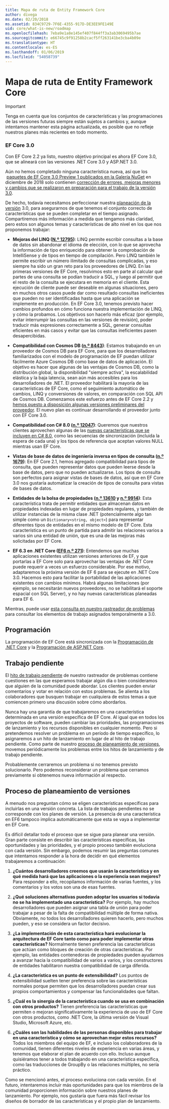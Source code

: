 ```yaml
---
title: Mapa de ruta de Entity Framework Core
author: divega
ms.date: 02/20/2018
ms.assetid: 834C9729-7F6E-4355-917D-DE3EE9FE149E
uid: core/what-is-new/roadmap
ms.openlocfilehash: 7eba9e1a8e145ef407f844ff3a3ab3069495b7ae
ms.sourcegitcommit: e66745c9f91258b2cacf5ff263141be3cba4b09e
ms.translationtype: HT
ms.contentlocale: es-ES
ms.lasthandoff: 01/06/2019
ms.locfileid: "54058739"
---
```

# <a name="entity-framework-core-roadmap"></a>Mapa de ruta de Entity Framework Core

> [!IMPORTANT]
> Tenga en cuenta que los conjuntos de características y las programaciones de las versiones futuras siempre están sujetos a cambios y, aunque intentamos mantener esta página actualizada, es posible que no refleje nuestros planes más recientes en todo momento.

### <a name="ef-core-30"></a>EF Core 3.0

Con EF Core 2.2 ya listo, nuestro objetivo principal es ahora EF Core 3.0, que se alineará con las versiones .NET Core 3.0 y ASP.NET 3.0.

Aún no hemos completado ninguna característica nueva, así que los  [paquetes de EF Core 3.0 Preview 1 publicados en la Galería NuGet](https://www.nuget.org/packages/Microsoft.EntityFrameworkCore/3.0.0-preview.18572.1) en diciembre de 2018 solo contienen [corrección de errores, mejoras menores y cambios que se realizaron en preparación para el trabajo de la versión 3.0](https://github.com/aspnet/EntityFrameworkCore/issues?q=is%3Aissue+milestone%3A3.0.0+is%3Aclosed+label%3Aclosed-fixed).

De hecho, todavía necesitamos perfeccionar nuestra [planeación de la versión](#release-planning-process) 3.0, para asegurarnos de que tenemos el conjunto correcto de características que se pueden completar en el tiempo asignado.
Compartiremos más información a medida que tengamos más claridad, pero estos son algunos temas y características de alto nivel en los que nos proponemos trabajar:

- **Mejoras del LINQ ([N.º 12795](https://github.com/aspnet/EntityFrameworkCore/issues/12795))**: LINQ permite escribir consultas a la base de datos sin abandonar el idioma de elección, con lo que se aprovecha la información de tipo enriquecido para obtener la comprobación de IntelliSense y de tipos en tiempo de compilación.
  Pero LINQ también le permite escribir un número ilimitado de consultas complicadas, y eso siempre ha sido un gran reto para los proveedores de LINQ.
  En las primeras versiones de EF Core, resolvimos esto en parte al calcular qué partes de una consulta se podían traducir a SQL, y luego al permitir que el resto de la consulta se ejecutara en memoria en el cliente.
  Esta ejecución de cliente puede ser deseable en algunas situaciones, pero en muchos otros casos puede dar como resultado consultas ineficientes que pueden no ser identificadas hasta que una aplicación se implemente en producción.
  En EF Core 3.0, tenemos previsto hacer cambios profundos en cómo funciona nuestra implementación de LINQ, y cómo la probamos.
  Los objetivos son hacerlo más eficaz (por ejemplo, evitar interrumpir las consultas en las versiones de revisión), poder traducir más expresiones correctamente a SQL, generar consultas eficientes en más casos y evitar que las consultas ineficientes pasen desapercibidas.

- **Compatibilidad con Cosmos DB ([n.º 8443](https://github.com/aspnet/EntityFrameworkCore/issues/8443))**: Estamos trabajando en un proveedor de Cosmos DB para EF Core, para que los desarrolladores familiarizados con el modelo de programación de EF puedan utilizar fácilmente Azure Cosmos DB como base de datos de aplicación.
  El objetivo es hacer que algunas de las ventajas de Cosmos DB, como la distribución global, la disponibilidad "siempre activa", la escalabilidad elástica y la baja latencia, sean aún más accesibles para los desarrolladores de .NET.
  El proveedor habilitará la mayoría de las características de EF Core, como el seguimiento automático de cambios, LINQ y conversiones de valores, en comparación con SQL API de Cosmos DB. Comenzamos este esfuerzo antes de EF Core 2.2 y [hemos puesto a disposición algunas versiones preliminares del proveedor](https://blogs.msdn.microsoft.com/dotnet/2018/10/17/announcing-entity-framework-core-2-2-preview-3/).
  El nuevo plan es continuar desarrollando el proveedor junto con EF Core 3.0.   

- **Compatibilidad con C# 8.0 ([n.º 12047](https://github.com/aspnet/EntityFrameworkCore/issues/12047))**: Queremos que nuestros clientes aprovechen algunas de las [nuevas características que se incluyen en C# 8.0](https://blogs.msdn.microsoft.com/dotnet/2018/11/12/building-c-8-0/), como las secuencias de sincronización (incluida la espera de cada una) y los tipos de referencia que aceptan valores NULL mientras usan EF Core.

- **Vistas de base de datos de ingeniería inversa en tipos de consulta ([n.º 1679](https://github.com/aspnet/EntityFrameworkCore/issues/1679))**: En EF Core 2.1, hemos agregado compatibilidad para tipos de consulta, que pueden representar datos que pueden leerse desde la base de datos, pero que no pueden actualizarse.
  Los tipos de consulta son perfectos para asignar vistas de bases de datos, así que en EF Core 3.0 nos gustaría automatizar la creación de tipos de consulta para vistas de bases de datos.

- **Entidades de la bolsa de propiedades ([n.º 13610](https://github.com/aspnet/EntityFrameworkCore/issues/13610) y [n.º 9914](https://github.com/aspnet/EntityFrameworkCore/issues/9914))**: Esta característica trata de permitir entidades que almacenan datos en propiedades indexadas en lugar de propiedades regulares, y también de utilizar instancias de la misma clase .NET (potencialmente algo tan simple como un `Dictionary<string, object>`) para representar diferentes tipos de entidades en el mismo modelo de EF Core.
  Esta característica es un punto de partida para admitir las relaciones varios a varios sin una entidad de unión, que es una de las mejoras más solicitadas por EF Core.

- **EF 6.3 en .NET Core ([EF6 n.º 271](https://github.com/aspnet/EntityFramework6/issues/271))**: Entendemos que muchas aplicaciones existentes utilizan versiones anteriores de EF, y que portarlas a EF Core solo para aprovechar las ventajas de .NET Core puede requerir a veces un esfuerzo considerable.
  Por ese motivo, adaptaremos la próxima versión de EF 6 para se ejecute en .NET Core 3.0.
  Hacemos esto para facilitar la portabilidad de las aplicaciones existentes con cambios mínimos.
  Habrá algunas limitaciones (por ejemplo, se necesitarán nuevos proveedores, no se habilitará el soporte espacial con SQL Server), y no hay nuevas características planeadas para EF 6.

Mientras, puede usar [esta consulta en nuestro rastreador de problemas](https://github.com/aspnet/EntityFrameworkCore/issues?q=is%3Aopen+is%3Aissue+milestone%3A3.0.0+sort%3Areactions-%2B1-desc) para consultar los elementos de trabajo asignados temporalmente a 3.0.

## <a name="schedule"></a>Programación

La programación de EF Core está sincronizada con la [Programación de .NET Core](https://github.com/dotnet/core/blob/master/roadmap.md) y la [Programación de ASP.NET Core](https://github.com/aspnet/Home/wiki/Roadmap).

## <a name="backlog"></a>Trabajo pendiente

El [hito de trabajo pendiente](https://github.com/aspnet/EntityFrameworkCore/issues?q=is%3Aopen+is%3Aissue+milestone%3ABacklog+sort%3Areactions-%2B1-desc) de nuestro rastreador de problemas contiene cuestiones en las que esperamos trabajar algún día o bien consideramos que alguien de la comunidad puede abordar.
Los clientes pueden enviar comentarios y votar en relación con estos problemas.
Se alienta a los colaboradores que busquen trabajar en cualquiera de estos temas a que comiencen primero una discusión sobre cómo abordarlos.

Nunca hay una garantía de que trabajaremos en una característica determinada en una versión específica de EF Core.
Al igual que en todos los proyectos de software, pueden cambiar las prioridades, las programaciones de lanzamiento y los recursos disponibles en cualquier momento.
Pero si pretendemos resolver un problema en un período de tiempo específico, lo asignaremos a un hito de lanzamiento en lugar de al hito de trabajo pendiente.
Como parte de nuestro [proceso de planeamiento de versiones](#release-planning-process), movemos periódicamente los problemas entre los hitos de lanzamiento y de trabajo pendiente.

Probablemente cerraremos un problema si no tenemos previsto solucionarlo.
Pero podemos reconsiderar un problema que cerramos previamente si obtenemos nueva información al respecto.

## <a name="release-planning-process"></a>Proceso de planeamiento de versiones

A menudo nos preguntan cómo se eligen características específicas para incluirlas en una versión concreta.
La lista de trabajos pendientes no se corresponde con los planes de versión.
La presencia de una característica en EF6 tampoco implica automáticamente que esta se vaya a implementar en EF Core.

Es difícil detallar todo el proceso que se sigue para planear una versión.
Gran parte consiste en describir las características específicas, las oportunidades y las prioridades, y el propio proceso también evoluciona con cada versión.
Sin embargo, podemos resumir las preguntas comunes que intentamos responder a la hora de decidir en qué elementos trabajaremos a continuación:

1. **¿Cuántos desarrolladores creemos que usarán la característica y en qué medida hará que las aplicaciones o la experiencia sean mejores?** Para responder a ello, recopilamos información de varias fuentes, y los comentarios y los votos son una de esas fuentes.

2. **¿Qué soluciones alternativas pueden adoptar los usuarios si todavía no se ha implementado una característica?** Por ejemplo, hay muchos desarrolladores que pueden asignar una tabla de unión para poder trabajar a pesar de la falta de compatibilidad múltiple de forma nativa. Obviamente, no todos los desarrolladores quieren hacerlo, pero muchos pueden, y eso se considera un factor decisivo.

3. **¿La implementación de esta característica hará evolucionar la arquitectura de EF Core tanto como para poder implementar otras características?** Normalmente tienen preferencia las características que actúan como bloques de creación de otras características. Por ejemplo, las entidades contenedoras de propiedades pueden ayudarnos a avanzar hacia la compatibilidad de varios a varios, y los constructores de entidades habilitaron nuestra compatibilidad de carga diferida. 

4. **¿La característica es un punto de extensibilidad?** Los puntos de extensibilidad suelten tener preferencia sobre las características normales porque permiten que los desarrolladores puedan crear sus propios comportamientos y compensar las funcionalidades que faltan. 

5. **¿Cuál es la sinergia de la característica cuando se usa en combinación con otros productos?** Tienen preferencia las características que permiten o mejoran significativamente la experiencia de uso de EF Core con otros productos, como .NET Core, la última versión de Visual Studio, Microsoft Azure, etc.

6. **¿Cuáles son las habilidades de las personas disponibles para trabajar en una característica y cómo se aprovechan mejor estos recursos?** Todos los miembros del equipo de EF, e incluso los colaboradores de la comunidad, tienen diferentes niveles de experiencia en varias áreas, y tenemos que elaborar el plan de acuerdo con ello. Incluso aunque quisiéramos tener a todos trabajando en una característica específica, como las traducciones de GroupBy o las relaciones múltiples, no sería práctico.

Como se mencionó antes, el proceso evoluciona con cada versión.
En el futuro, intentaremos incluir más oportunidades para que los miembros de la comunidad proporcionen información sobre nuestros planes de lanzamiento.
Por ejemplo, nos gustaría que fuera más fácil revisar los diseños de borrador de las características y el propio plan de lanzamiento.
